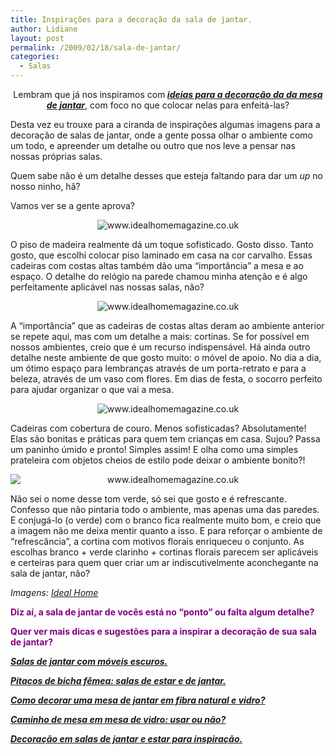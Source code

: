```yaml
---
title: Inspirações para a decoração da sala de jantar.
author: Lidiane
layout: post
permalink: /2009/02/18/sala-de-jantar/
categories:
  - Salas
---
```

<p style="text-align: center;">
  Lembram que já nos inspiramos com<strong><em> </em></strong><a href="http://www.trololodemulher.com.br/2009/02/11/alternativas-para-decorar-uma-mesa-de-jantar/" target="_self"><strong><em>ideias para a decoração da da mesa de jantar</em></strong></a>, com foco no que colocar nelas para enfeitá-las?
</p>

Desta vez eu trouxe para a ciranda de inspirações algumas imagens para a decoração de salas de jantar, onde a gente possa olhar o ambiente como um todo, e apreender um detalhe ou outro que nos leve a pensar nas nossas próprias salas.

Quem sabe não é um detalhe desses que esteja faltando para dar um _up_ no nosso ninho, hã?

Vamos ver se a gente aprova?

<p style="text-align: center;">
  <img class="aligncenter" title="www.idealhomemagazine.co.uk" src="http://www.idealhomemagazine.co.uk/inspiredecor/gallery/d/2498-3/Sophisticated+dining+area.jpg" alt="www.idealhomemagazine.co.uk" />
</p>

O piso de madeira realmente dá um toque sofisticado. Gosto disso. Tanto gosto, que escolhi colocar piso laminado em casa na cor carvalho. Essas cadeiras com costas altas também dão uma “importância” a mesa e ao espaço. O detalhe do relógio na parede chamou minha atenção e é algo perfeitamente aplicável nas nossas salas, não?

<p style="text-align: center;">
  <img class="aligncenter" title="www.idealhomemagazine.co.uk" src="http://www.idealhomemagazine.co.uk/inspiredecor/gallery/d/2374-3/glamdiningroomp87.jpg" alt="www.idealhomemagazine.co.uk" />
</p>

A “importância” que as cadeiras de costas altas deram ao ambiente anterior se repete aqui, mas com um detalhe a mais: cortinas. Se for possível em nossos ambientes, creio que é um recurso indispensável. Há ainda outro detalhe neste ambiente de que gosto muito: o móvel de apoio. No dia a dia, um ótimo espaço para lembranças através de um porta-retrato e para a beleza, através de um vaso com flores. Em dias de festa, o socorro perfeito para ajudar organizar o que vai a mesa.

<p style="text-align: center;">
  <img class="aligncenter" title="www.idealhomemagazine.co.uk" src="http://www.idealhomemagazine.co.uk/inspiredecor/gallery/d/2336-2/dining-room_002.jpg" alt="www.idealhomemagazine.co.uk" />
</p>

Cadeiras com cobertura de couro. Menos sofisticadas? Absolutamente! Elas são bonitas e práticas para quem tem crianças em casa. Sujou? Passa um paninho úmido e pronto! Simples assim! E olha como uma simples prateleira com objetos cheios de estilo pode deixar o ambiente bonito?!

<p style="text-align: center;">
  <img class="aligncenter" style="display: block; float: none; margin-left: auto; margin-right: auto;" title="www.idealhomemagazine.co.uk" src="http://www.idealhomemagazine.co.uk/inspiredecor/gallery/d/488-3/fresh-green-sq.jpg" alt="www.idealhomemagazine.co.uk" />
</p>

Não sei o nome desse tom verde, só sei que gosto e é refrescante. Confesso que não pintaria todo o ambiente, mas apenas uma das paredes. E conjugá-lo (o verde) com o branco fica realmente muito bom, e creio que a imagem não me deixa mentir quanto a isso. E para reforçar o ambiente de “refrescância”, a cortina com motivos florais enriqueceu o conjunto. As escolhas branco + verde clarinho + cortinas florais parecem ser aplicáveis e certeiras para quem quer criar um ar indiscutivelmente aconchegante na sala de jantar, não?

_Imagens:_ <a href="http://www.idealhomemagazine.co.uk/" target="_blank" rel="noopener noreferrer"><em>Ideal Home</em></a>

**<span style="color: #800080;">Diz aí, a sala de jantar de vocês está no “ponto” ou falta algum detalhe?</span>**

**<span style="color: #800080;">Quer ver mais dicas e sugestões para a inspirar a decoração de sua sala de jantar?</span>**

**<span style="color: #800080;"><em><a href="http://www.trololodemulher.com.br/2010/07/07/decoracao-sala-de-jantar/" target="_self">Salas de jantar com móveis escuros.</a></em></span>**

**<span style="color: #800080;"><em><a href="http://www.trololodemulher.com.br/2010/04/09/sala-de-estar-e-de-jantar/" target="_self">Pitacos de bicha fêmea: salas de estar e de jantar.</a></em></span>**

**<span style="color: #800080;"><em><a href="http://www.trololodemulher.com.br/2009/11/24/mesa-fibra-natural-e-vidro/" target="_self">Como decorar uma mesa de jantar em fibra natural e vidro?</a></em></span>**

**<span style="color: #800080;"><em><a href="http://www.trololodemulher.com.br/2009/11/05/caminho-de-mesa/" target="_self">Caminho de mesa em mesa de vidro: usar ou não?</a></em></span>**

**<span style="color: #800080;"><em><a href="http://www.trololodemulher.com.br/2009/04/12/decoracao-sala-estar-jantar/" target="_self">Decoração em salas de jantar e estar para inspiração.</a></em></span>**